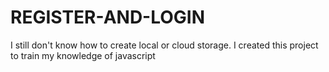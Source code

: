 # REGISTER-AND-LOGIN

I still don't know how to create local or cloud storage.
I created this project to train my knowledge of javascript
